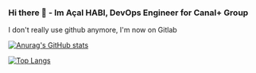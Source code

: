 ### Hi there 👋 - Im Açal HABI, DevOps Engineer for Canal+ Group

I don't really use github anymore, I'm now on Gitlab

[![Anurag's GitHub stats](https://github-readme-stats.vercel.app/api?username=habi-a&count_private=true&show_icons=true&include_all_commits=true&hide=contribs,issues)](https://github.com/anuraghazra/github-readme-stats) 

[![Top Langs](https://github-readme-stats.vercel.app/api/top-langs/?username=habi-a&hide=jupyter+notebook)](https://github.com/anuraghazra/github-readme-stats)
